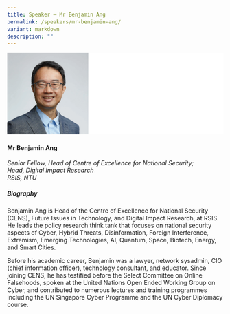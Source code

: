 ```yaml
---
title: Speaker – Mr Benjamin Ang
permalink: /speakers/mr-benjamin-ang/
variant: markdown
description: ""
---
```

![](/images/2024%20speakers/Benjamin_Ang.png)
#### **Mr Benjamin Ang**

*Senior Fellow, Head of Centre of Excellence for National Security; <br> Head, Digital Impact Research<br> RSIS, NTU*

##### **Biography**
Benjamin Ang is Head of the Centre of Excellence for National Security (CENS), Future Issues in Technology, and Digital Impact Research, at RSIS. He leads the policy research think tank that focuses on national security aspects of Cyber, Hybrid Threats, Disinformation, Foreign Interference, Extremism, Emerging Technologies, AI, Quantum, Space, Biotech, Energy, and Smart Cities. 

Before his academic career, Benjamin was a lawyer, network sysadmin, CIO (chief information officer), technology consultant, and educator. Since joining CENS, he has testified before the Select Committee on Online Falsehoods, spoken at the United Nations Open Ended Working Group on Cyber, and contributed to numerous lectures and training programmes including the UN Singapore Cyber Programme and the UN Cyber Diplomacy course.